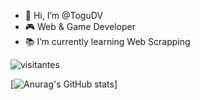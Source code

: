 - 🧟 Hi, I’m @ToguDV
- 🎮 Web & Game Developer
- 📚 I’m currently learning Web Scrapping


![visitantes](https://visitor-badge.glitch.me/badge?page_id=ToguDV.visitor-badge&left_color=blue&right_color=darkblue)

[![Anurag's GitHub stats](https://github-readme-stats.vercel.app/api?username=ToguDV&show_icons=true&theme=radical)]
